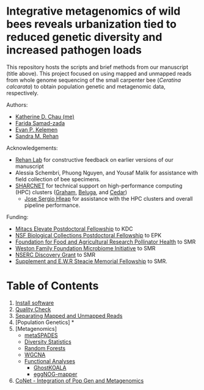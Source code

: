 # Integrative metagenomics of wild bees reveals urbanization tied to reduced genetic diversity and increased pathogen loads

This repository hosts the scripts and brief methods from our manuscript (title above). This project focused on using mapped and unmapped reads from whole genome sequencing of the small carpenter bee (_Ceratina calcarata_) to obtain population genetic and metagenomic data, respectively.

Authors:
* [Katherine D. Chau (me)](https://www.linkedin.com/in/balasink/)
* [Farida Samad-zada](https://www.linkedin.com/in/faridasamadzada/?originalSubdomain=ca)
* [Evan P. Kelemen](https://scholar.google.com/citations?user=eg7ziI8AAAAJ&hl=en)
* [Sandra M. Rehan](http://www.rehanlab.com/people.html)

Acknowledgements:
* [Rehan Lab](http://www.rehanlab.com/) for constructive feedback on earlier versions of our manuscript
* Alessia Schembri, Phuong Nguyen, and Yousaf Malik for assistance with field collection of bee specimens.
* [SHARCNET](https://www.sharcnet.ca/my/front/) for technical support on high-performance computing (HPC) clusters ([Graham](https://docs.alliancecan.ca/wiki/Graham), [Beluga](https://docs.alliancecan.ca/wiki/B%C3%A9luga), and [Cedar](https://docs.alliancecan.ca/wiki/Cedar))
    * [Jose Sergio Hleap]() for assistance with the HPC clusters and overall pipeline performance.

Funding:
* [Mitacs Elevate Postdoctoral Fellowship](https://www.mitacs.ca/en/programs/elevate) to KDC
* [NSF Biological Collections Postdoctoral Fellowship](https://www.nsf.gov/) to EPK
* [Foundation for Food and Agricultural Research Pollinator Health](https://foundationfar.org/programs/pollinator-health-fund/) to SMR
* [Weston Family Foundation Microbiome Initiative](https://westonfoundation.ca/weston-family-microbiome-initiative/) to SMR
* [NSERC Discovery Grant](https://www.nserc-crsng.gc.ca/professors-professeurs/grants-subs/dgigp-psigp_eng.asp) to SMR
* [Supplement and E.W.R Steacie Memorial Fellowship](https://www.nserc-crsng.gc.ca/prizes-prix/steacie-steacie/about-apropos_eng.asp) to SMR.

# Table of Contents
1. [Install software](#1-install-software)
2. [Quality Check](#2-quality-check)
3. [Separating Mapped and Unmapped Reads](#3-separating-mapped-and-unmapped-reads)
4. [Population Genetics]
    *
5. [Metagenomics]    
    * [metaSPADES](#51-metaspades)
    * [Diversity Statistics](#52-diversity-statistics)
    * [Random Forests](#53-random-forests)
    * [WGCNA](#54-wgcna)
    * [Functional Analyses](#55-functional-analyses)
        * [GhostKOALA](#551-ghostkoala)
        * [eggNOG-mapper](#552-eggnog-mapper)
6. [CoNet - Integration of Pop Gen and Metagenomics](#6-conet-integration-of-pop-gen-and-metagenomics)


